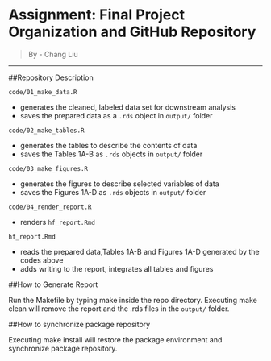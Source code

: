 # Assignment: Final Project Organization and GitHub Repository

> By - Chang Liu

------------------------------------------------------------------------

##Repository Description

`code/01_make_data.R`

  - generates the cleaned, labeled data set for downstream analysis
  - saves the prepared data as a `.rds` object in `output/` folder

`code/02_make_tables.R`

  - generates the tables to describe the contents of data
  - saves the Tables 1A-B as `.rds` objects in `output/` folder

`code/03_make_figures.R`

  - generates the figures to describe selected variables of data
  - saves the Figures 1A-D as `.rds` objects in `output/` folder

`code/04_render_report.R`

  - renders `hf_report.Rmd`

`hf_report.Rmd`

  - reads the prepared data,Tables 1A-B and Figures 1A-D generated by the codes above
  - adds writing to the report, integrates all tables and figures
  
##How to Generate Report

Run the Makefile by typing make inside the repo directory. Executing make clean will remove the report and the .rds files in the `output/` folder.

##How to synchronize package repository

Executing make install will restore the package environment and synchronize package repository.

